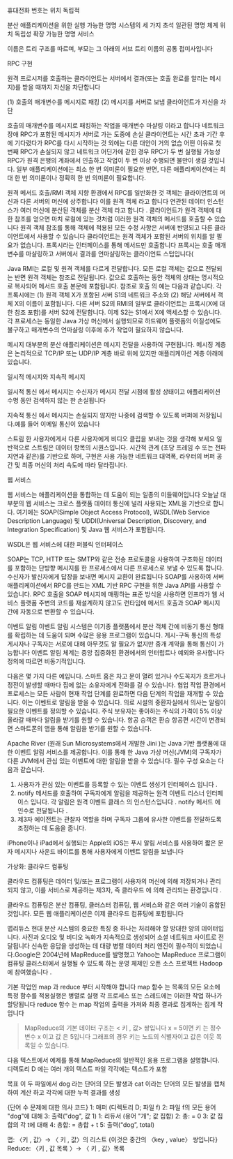 휴대전화 번호는 위치 독립적

분산 애플리케이션을 위한 실행 가능한 명명 시스템의 세 가지 초석
  일관된 명명 체계
  위치 독립성 
  확장 가능한 명명 서비스
  
이름은 트리 구조를 따르며, 부모는 그 아래의 서브 트리 이름의 공통 접미사입니다
 


RPC 구현

원격 프로시저를 호출하는 클라이언트는 서버에서 결과(또는 호출 완료를 알리는 메시지)를 받을 때까지 자신을 차단합니다

(1) 호출의 매개변수를 메시지로 패킹
(2) 메시지를 서버로 보냅
클라이언트가 자신을 차단

호출의 매개변수를 메시지로 패킹하는 작업을 매개변수 마샬링 이라고 합니다
네트워크 장애
RPC가 포함된 메시지가 서버로 가는 도중에 손실
클라이언트는 시간 초과 기간 후에 기다렸다가 RPC를 다시 시작하는 것 외에는 다른 대안이 거의 없습
어떤 이유로 첫 번째 RPC가 손실되지 않고 네트워크 어딘가에 갇힌 경우 RPC가 두 번 실행될 가능성
RPC가 원격 은행의 계좌에서 인출하고 작업이 두 번 이상 수행되면 불만이 생길 것입니다. 일부 애플리케이션에는 최소 한 번 의미론이 필요한 반면, 다른 애플리케이션에는 최대 한 번 의미론이나 정확히 한 번 의미론이 필요합니다.

원격 메서드 호출/RMI
 객체 지향 환경에서 RPC를 일반화한 것
 객체는 클라이언트의 머신과 다른 서버의 머신에 상주합니다
이를 원격 객체 라고 합니다
연관된 데이터 인스턴스가 여러 머신에 분산된 객체를 분산 객체 라고 합니다
. 클라이언트가 원격 객체에 대한 참조를 얻으면 마치 로컬에 있는 것처럼 이러한 원격 객체의 메서드를 호출할 수 있습니다
원격 객체 참조를 통해 객체에 적용된 모든 수정 사항은 서버에 반영되고 다른 클라이언트에서 사용할 수 있습니다
 클라이언트는 원격 객체가 포함된 서버의 위치를 ​​알 필요가 없습니다. 
프록시라는 인터페이스를 통해 메서드만 호출합니다
프록시는 호출 매개변수를 마샬링하고 서버에서 결과를 언마샬링하는 클라이언트 스텁입니다(

Java RMI는 로컬 및 원격 객체를 다르게 전달합니다. 모든 로컬 객체는 값으로 전달되는 반면 원격 객체는 참조로 전달됩니다. 값으로 호출하는 동안 객체의 상태는 명시적으로 복사되어 메서드 호출 본문에 포함됩니다. 참조로 호출 의 예는 다음과 같습니다. 각 프록시에는 (1) 원격 객체 X가 포함된 서버 S1의 네트워크 주소와 (2) 해당 서버에서 객체 X의 이름이 포함됩니다. 다른 서버 S2의 RMI의 일부로 클라이언트는 프록시(X에 대한 참조 포함)를 서버 S2에 전달합니다. 이제 S2는 S1에서 X에 액세스할 수 있습니다. 각 프로세스는 동일한 Java 가상 머신에서 실행되므로 하드웨어 플랫폼의 이질성에도 불구하고 매개변수의 언마샬링 이후에 추가 작업이 필요하지 않습니다.


메시지
대부분의 분산 애플리케이션은 메시지 전달을 사용하여 구현됩니다. 
메시징 계층은 논리적으로 TCP/IP 또는 UDP/IP 계층 바로 위에 있지만 애플리케이션 계층 아래에 ​​있습니다. 

일시적 메시지와 지속적 메시지

 일시적 통신 에서 메시지는 수신자가 메시지 전달 시점에 활성 상태이고 애플리케이션 수명 동안 검색하지 않는 한 손실됩니다
 
지속적 통신 에서 메시지는 손실되지 않지만 나중에 검색할 수 있도록 버퍼에 저장됩니다.예를 들어 이메일 통신이 있습니다


 
 스트림
한 사용자에게서 다른 사용자에게 비디오 클립을 보내는 것을 생각해 보세요
일반적으로 스트림은 데이터 항목의 시퀀스입니다.
시간적 관계 (초당 프레임 수 또는 전파 지연과 같은)를 기반으로 하며, 구현은 사용 가능한 네트워크 대역폭, 라우터의 버퍼 공간 및 최종 머신의 처리 속도에 따라 달라집니다.

웹 서비스

웹 서비스는 애플리케이션을 통합하는 데 도움이 되는 일종의 미들웨어입니다
오늘날 대부분의 웹 서비스는 크로스 플랫폼 데이터 통신에 널리 사용되는 XML을 기반으로 합니다. 여기에는 SOAP(Simple Object Access Protocol), WSDL(Web Service Description Language) 및 UDDI(Universal Description, Discovery, and Integration Specification) 및 Java 웹 서비스가 포함됩니다.

WSDL은 웹 서비스에 대한 퍼블릭 인터페이스

SOAP는 TCP, HTTP 또는 SMTP와 같은 전송 프로토콜을 사용하여 구조화된 데이터를 포함하는 단방향 메시지를 한 프로세스에서 다른 프로세스로 보낼 수 있도록 합니다. 
수신자가 발신자에게 답장을 보내면 메시지 교환이 완료됩니다
SOAP를 사용하여 서버 애플리케이션에서 RPC를 만드는 XML 기반 RPC 구현을 위한 Java API를 사용할 수 있습니다. RPC 호출을 SOAP 메시지에 매핑하는 표준 방식을 사용하면 인프라가 웹 서비스 플랫폼 주변의 코드를 재설계하지 않고도 런타임에 메서드 호출과 SOAP 메시지 간에 자동으로 변환할 수 있습니다.


이벤트 알림
이벤트 알림 시스템은 이기종 플랫폼에서 분산 객체 간에 비동기 통신 형태를 확립하는 데 도움이 되며 수많은 응용 프로그램이 있습니다.
게시-구독 통신의 특성
게시자나 구독자는 서로에 대해 아무것도 알 필요가 없지만 중개 계약을 통해 통신이 가능합니다
이벤트 알림 체계는 중앙 집중화된 환경에서의 인터럽트나 예외와 유사합니다
정의에 따르면 비동기적입니다.

다음은 몇 가지 다른 예입니다. 스마트 홈은 차고 문이 열려 있거나 수도꼭지가 흐르거나 정전이 발생할 때마다 집에 없는 소유자에게 전화를 걸 수 있습니다. 협업 작업 환경에서 프로세스는 모든 사람이 현재 작업 단계를 완료하면 다음 단계의 작업을 재개할 수 있습니다. 이는 이벤트로 알림을 받을 수 있습니다. 의료 시설의 중환자실에서 의사는 알림이 필요한 이벤트를 정의할 수 있습니다. 주식 보유자는 좋아하는 주식의 가격이 5% 이상 올라갈 때마다 알림을 받기를 원할 수 있습니다. 항공 승객은 환승 항공편 시간이 변경되면 스마트폰의 앱을 통해 알림을 받기를 원할 수 있습니다.

Apache River (원래 Sun Microsystems에서 개발한 Jini )는 Java 기반 플랫폼에 대한 이벤트 알림 서비스를 제공합니다. 이를 통해 한 Java 가상 머신(JVM)의 구독자가 다른 JVM에서 관심 있는 이벤트에 대한 알림을 받을 수 있습니다. 필수 구성 요소는 다음과 같습니다.

1. 사용자가 관심 있는 이벤트를 등록할 수 있는 이벤트 생성기 인터페이스 입니다 .
2. notify 메서드를 호출하여 구독자에게 알림을 제공하는 원격 이벤트 리스너 인터페이스 입니다. 각 알림은 원격 이벤트 클래스 의 인스턴스입니다 . notify 메서드 에 인수로 전달됩니다 .
3. 제3자 에이전트는 관찰자 역할을 하며 구독자 그룹에 유사한 이벤트를 전달하도록 조정하는 데 도움을 줍니다.

iPhone이나 iPad에서 실행되는 Apple의 iOS는 푸시 알림 서비스를 사용하여 짧은 문자 메시지나 사운드 바이트를 통해 사용자에게 이벤트 알림을 보냅니다

가상화: 클라우드 컴퓨팅

클라우드 컴퓨팅은 데이터 및/또는 프로그램이 사용자의 머신에 의해 저장되거나 관리되지 않고, 이를 서비스로 제공하는 제3자, 즉 클라우드 에 의해 관리되는 환경입니다 .

클라우드 컴퓨팅은 분산 컴퓨팅, 클러스터 컴퓨팅, 웹 서비스와 같은 여러 기술이 융합된 것입니다.
 모든 웹 애플리케이션은 이제 클라우드 컴퓨팅에 포함됩니다

맵리듀스
현대 분산 시스템의 중요한 특징 중 하나는 처리해야 할 방대한 양의 데이터입니다. 
 사진과 오디오 및 비디오 녹화가 지속적으로 생성되어 소셜 네트워크 사이트로 전달됩니다
신속한 응답을 생성하는 데 대량 병렬 데이터 처리 엔진이 필수적이 되었습니다.Google은 2004년에 MapReduce를 발명했고
Yahoo는 MapReduce 프로그램이 컴퓨팅 클러스터에서 실행될 수 있도록 하는 운영 체제인 오픈 소스 프로젝트 Hadoop 에 참여했습니다 .


기본 작업인 map 과 reduce 부터 시작해야 합니다
map 함수 는 목록의 모든 요소에 특정 함수를 적용실행은 병렬로 실행
각 프로세스 또는 스레드에는 이러한 작업 하나가 할당됩니다
 reduce 함수 는 map 작업의 출력을 가져와 최종 결과로 집계하는 집계 작업니다

> MapReduce의 기본 데이터 구조는 < 키 , 값> 쌍입니다
x = 5이면 키 는 정수 변수 x 이고 값 은 5입니다
그래프의 경우 키는 노드의 식별자이고 값은 이웃 목록일 수 있습니다.

다음 텍스트에서 예제를 통해 MapReduce의 일반적인 응용 프로그램을 설명합니다.
디렉토리 D 에는 여러 개의 텍스트 파일
각각에는 텍스트가 포함

목표
이 두 파일에서 dog 라는 단어의 모든 발생과 cat 이라는 단어의 모든 발생을 캡처하여 계산 하고 각각에 대한 누적 결과를 생성

{단어 수 문제에 대한 의사 코드}
1: 매퍼 (디렉토리 D; 파일 f)
2: 파일 f의 모든 용어 "dog"에 대해
3: 출력("dog", 값 1)
1: 리듀서 (용어 "개"; 값 집합)
2: 총: = 0
3: 값 집합의 각 t에 대해
4: 총합: = 총합 + t
5: 출력(“dog”, total)

맵: 〈키 , 값〉→ 〈 키 , 값〉의 리스트
{이것은 중간의 〈key , value〉 쌍입니다}
Reduce: 〈키 , 값 목록 〉→ 〈 키 , 값〉목록












































































































































































































































































































































